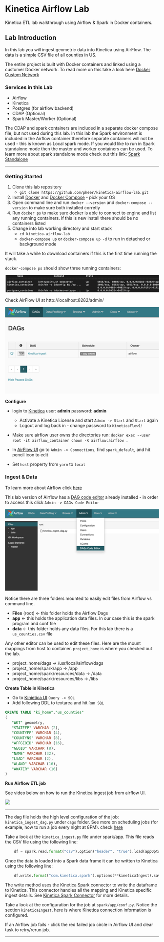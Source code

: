 # Kinetica Airflow Lab

Kinetica ETL lab walkthrough using Airflow & Spark in Docker containers.


## Lab Introduction
In this lab you will ingest geometric data into Kinetica using AirFlow.  The data is a simple CSV file of all counties in US.

The entire project is built with Docker containers and linked using a customer Docker network.  To read more on this take a look here [Docker Custom Network](https://docs.docker.com/compose/networking/#specify-custom-networks)

### Services in this Lab

* Airflow
* Kinetica
* Postgres (for airflow backend)
* CDAP (Optional)
* Spark Master/Worker (Optional)

The CDAP and spark containers are included in a separate docker compose file, but not used during this lab.  In this lab the Spark environment is included in the Airflow container therefore separate containers will not be used - this is known as Local spark mode.  If you would like to run in Spark standalone mode then the  master and worker containers can be used.  To learn more about spark standalone mode check out this link: [Spark Standalone](https://spark.apache.org/docs/2.4.0/spark-standalone.html)

---

### Getting Started

1. Clone this lab repository 
	* `git clone https://github.com/pheer/kinetica-airflow-lab.git`
2. Install [Docker](https://docs.docker.com/get-docker/) and [Docker Compose](https://docs.docker.com/compose/install/) - pick your OS
3. Open command line and run `docker --version` and `docker-compose --version` to make sure both installed corretly
4. Run `docker ps` to make sure docker is able to connect to engine and list any running containers.  If this is new install there should be no containers listed
5. Change into lab working directory and start stack
	* `cd kinetica-airflow-lab`
	* `docker-compose up`  or `docker-compose up -d` to run in detached or background mode

It will take a while to download containers if this is the first time running the stack.  

`docker-compose ps` should show three running containers:

![minipic](img/docker-compose-ps.png)


Check AirFlow UI at http://localhost:8282/admin/

![minipic](img/airflow-startup.png "af")


**Configure**

* login to [Kinetica](http://localhost:8080) user: **admin** password: **admin**
	* Activate a Kinetica License and start `Admin -> Start` and `Start` again
	* Logout and log back in - change password to `KineticaFlow1!`

* Make sure airflow user owns the directories run: `docker exec --user root -it airflow_container chown -R airflow:airflow .`
* In [AirFlow UI](http://localhost:8282) go to `Admin -> Connections`, find `spark_default`, and hit pencil icon to edit
* Set `host` property from `yarn` to `local`
	

### Ingest & Data

To learn more about Airflow click [here](https://airflow.apache.org/docs/apache-airflow/stable/tutorial.html#tutorial)

This lab version of Airflow has a [DAG code editor](https://pypi.org/project/airflow-code-editor/) already installed - in order to access this click `Admin -> DAGs Code Editor`

![minipic](img/dag-code-editor.png)

Notice there are three folders mounted to easily edit files from Airflow vs command line. 

* **Files** (root) <- this folder holds the Airflow Dags
* **app** <- this holds the application data files.  In our case this is the spark program and conf file
* **data** <- this folder holds any data files.  For this lab there is a `us_counties.csv` file

Any other editor can be used to edit these files.  Here are the mount mappings from host to container.  `project_home` is where you checked out the lab.

* project_home/dags -> /usr/local/airflow/dags
* project_home/spark/app -> /app
* project_home/spark/resources/data -> /data
* project_home/spark/resources/libs -> /libs


**Create Table in Kinetica**
* Go to [Kinietica UI](http://localhost:8080) `Query -> SQL`
* Add following DDL to textarea and hit `Run SQL`


```sql
CREATE TABLE "ki_home"."us_counties"
(
   "WKT" geometry,
   "STATEFP" VARCHAR (2),
   "COUNTYFP" VARCHAR (4),
   "COUNTYNS" VARCHAR (8),
   "AFFGEOID" VARCHAR (16),
   "GEOID" VARCHAR (8),
   "NAME" VARCHAR (32),
   "LSAD" VARCHAR (2),
   "ALAND" VARCHAR (16),
   "AWATER" VARCHAR (16)
)
```

**Run Airflow ETL job**

See video below on how to run the Kinetica ingest job from airflow UI.

![](img/run-ingest.gif)

---

The dag file holds the high level configuration of the job: `kinetica_ingest_dag.py` under `dags` folder.  See more on scheduling jobs (for example, how to run a job every night at 8PM).  check [here](https://airflow.apache.org/docs/apache-airflow/1.10.1/scheduler.html)

Take a look at the `kinetica_ingest.py` file under spark/app.  This file reads the CSV file using the following line:

```python
    df = spark.read.format("csv").option("header", "true").load(appOpts.get('input_dir'))

```

Once the data is loaded into a Spark data frame it can be written to Kinetica using the following line:

```python
    df.write.format("com.kinetica.spark").options(**kineticaIngest).save()

```

The write method uses the Kinetica Spark connector to write the dataframe to Kinetica.  This connector handles all the mapping and Kinetica specific ingest details.  See [Kinetica Spark Connector](https://github.com/kineticadb/kinetica-connector-spark) for more details.


Take a look at the configuration for the job at `spark/app/conf.py`.  Notice the section `kineticaIngest`,  here is where Kinetica connection information is configured.

If an Airflow job fails - click the red failed job circle in Airflow UI and clear task to retry/rerun job.  

---


